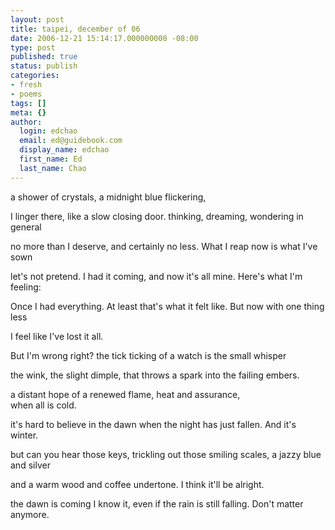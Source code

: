 ```yaml
---
layout: post
title: taipei, december of 06
date: 2006-12-21 15:14:17.000000000 -08:00
type: post
published: true
status: publish
categories:
- fresh
- poems
tags: []
meta: {}
author:
  login: edchao
  email: ed@guidebook.com
  display_name: edchao
  first_name: Ed
  last_name: Chao
---
```

<p>a shower of crystals, a midnight blue flickering,</p>
<p>I linger there, like a slow closing door.  thinking, dreaming, wondering in general</p>
<p>no more than I deserve, and certainly no less.  What I reap now is what I've sown</p>
<p>let's not pretend. I had it coming, and now it's all mine. Here's what I'm feeling:</p>
<p>Once I had everything.  At least that's what it felt like.  But now with one thing less</p>
<p>I feel like I've lost it all.</p>
<p>But I'm wrong right? the tick ticking of a watch is the small whisper</p>
<p>the wink, the slight dimple, that throws a spark into the failing embers.</p>
<p>a distant hope of a renewed flame, heat and assurance,<br />
when all is cold.</p>
<p>it's hard to believe in the dawn when the night has just fallen. And it's winter.</p>
<p>but can you hear those keys, trickling out those smiling scales, a jazzy blue and silver</p>
<p>and a warm wood and coffee undertone.  I think it'll be alright.</p>
<p>the dawn is coming I know it, even if the rain is still falling. Don't matter anymore.</p>
